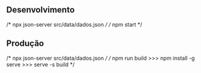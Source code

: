 ## Desenvolvimento
/* npx json-server src/data/dados.json */
/* npm start */

## Produção
/* npx json-server src/data/dados.json */
/* npm run build >>> npm install -g serve >>> serve -s build */
